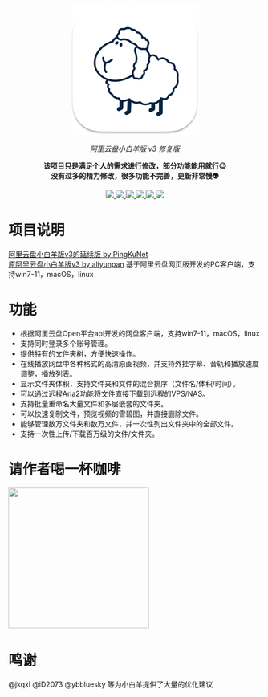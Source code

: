 <p align="center">
  <img src="https://github.com/odomu/aliyunpan/blob/main/static/images/icon_256x256.png" alt="NebulaGraph Data Intelligence Suite(ngdi)">
</p>

<p align="center">
    <em>阿里云盘小白羊版 v3 修复版</em>
</p>

<p align="center">
<strong>该项目只是满足个人的需求进行修改，部分功能能用就行😉</strong><br>
<strong>没有过多的精力修改，很多功能不完善，更新非常慢👽</strong>
</p>

<p align="center">
<a href="https://github.com/odomu" target="_blank">
<img src="https://img.shields.io/badge/作者-@odomu-000000.svg?style=flat-square&logo=GitHub" />
</a>
<a href="https://github.com/odomu/aliyunpan/actions" target="_blank">
<img src="https://github.com/odomu/aliyunpan/workflows/Build/badge.svg" />
</a>
<a href="https://github.com/odomu/aliyunpan/releases" target="_blank">
<img src="https://img.shields.io/github/downloads/odomu/aliyunpan/total.svg?style=flat-square" />
</a>
<a href="https://github.com/odomu/aliyunpan/releases" target="_blank">
<img src="https://img.shields.io/github/release/odomu/aliyunpan.svg?style=flat-square" />
</a>
<a href="LICENSE" target="_blank">
<img src="https://img.shields.io/github/license/odomu/aliyunpan.svg?style=flat-square" />
</a>
<a href="https://t.me/+n1YbKE0JNo41MWRh" target="_blank">
<img src="https://img.shields.io/badge/Telegram-%E7%BE%A4%E7%BB%84-blue" />
</a>
</p>

# 项目说明
[阿里云盘小白羊版v3的延续版 by PingKuNet](https://github.com/PingKuNet/aliyunpan)
<br>
[原阿里云盘小白羊版v3 by aliyunpan](https://github.com/liupan1890/aliyunpan)
基于阿里云盘网页版开发的PC客户端，支持win7-11，macOS，linux

# 功能
- 根据阿里云盘Open平台api开发的网盘客户端，支持win7-11，macOS，linux
- 支持同时登录多个账号管理。
- 提供特有的文件夹树，方便快速操作。
- 在线播放网盘中各种格式的高清原画视频，并支持外挂字幕、音轨和播放速度调整，播放列表。
- 显示文件夹体积，支持文件夹和文件的混合排序（文件名/体积/时间）。
- 可以通过远程Aria2功能将文件直接下载到远程的VPS/NAS。
- 支持批量重命名大量文件和多层嵌套的文件夹。
- 可以快速复制文件，预览视频的雪碧图，并直接删除文件。
- 能够管理数万文件夹和数万文件，并一次性列出文件夹中的全部文件。
- 支持一次性上传/下载百万级的文件/文件夹。
# 请作者喝一杯咖啡
<p align="left">
  <img height="280" width="280" src="https://github.com/odomu/aliyunpan/assets/50035498/75efbbf3-36c0-4991-9dff-4ae319d09e7c" />
</p>

# 鸣谢
@jkqxl @iD2073 @ybbluesky 等为小白羊提供了大量的优化建议

